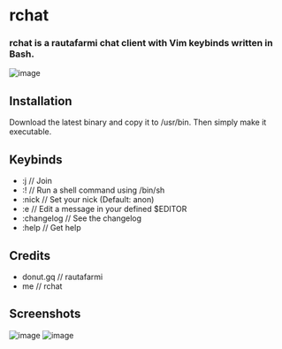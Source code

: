 # rchat
### rchat is a rautafarmi chat client with Vim keybinds written in Bash.

![image](https://user-images.githubusercontent.com/71722170/163872303-82d58b04-3627-476f-b7d1-d1de8583a8c1.png)

## Installation
Download the latest binary and copy it to /usr/bin. Then simply make it executable.

## Keybinds
- :j // Join
- :! <command> // Run a shell command using /bin/sh
- :nick // Set your nick (Default: anon)
- :e // Edit a message in your defined $EDITOR
- :changelog // See the changelog
- :help // Get help

## Credits
- donut.gq // rautafarmi
- me // rchat

## Screenshots
![image](https://user-images.githubusercontent.com/71722170/163872303-82d58b04-3627-476f-b7d1-d1de8583a8c1.png)
![image](https://user-images.githubusercontent.com/71722170/163872344-626078a1-e84d-43c4-962e-ef0fafa2b50c.png)




